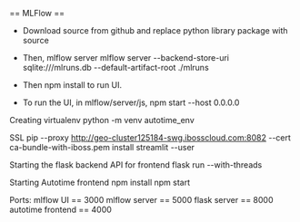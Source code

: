 == MLFlow == 

- Download source from github and replace python library package with source
- Then, mlflow server
mlflow server --backend-store-uri sqlite:///mlruns.db --default-artifact-root ./mlruns

- Then npm install to run UI.
- To run the UI, in mlflow/server/js, npm start --host 0.0.0.0

Creating virtualenv
python -m venv autotime_env

SSL
pip --proxy http://geo-cluster125184-swg.ibosscloud.com:8082 --cert ca-bundle-with-iboss.pem install streamlit --user


Starting the flask backend API for frontend 
flask run --with-threads

Starting Autotime frontend
npm install 
npm start  


Ports: 
mlflow UI == 3000
mlflow server == 5000
flask server == 8000
autotime frontend == 4000